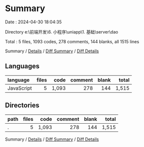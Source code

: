 # Summary

Date : 2024-04-30 18:04:35

Directory e:\\前端开发\\6. 小程序\\uniapp\\1. 基础\\server\\dao

Total : 5 files,  1093 codes, 278 comments, 144 blanks, all 1515 lines

Summary / [Details](details.md) / [Diff Summary](diff.md) / [Diff Details](diff-details.md)

## Languages
| language | files | code | comment | blank | total |
| :--- | ---: | ---: | ---: | ---: | ---: |
| JavaScript | 5 | 1,093 | 278 | 144 | 1,515 |

## Directories
| path | files | code | comment | blank | total |
| :--- | ---: | ---: | ---: | ---: | ---: |
| . | 5 | 1,093 | 278 | 144 | 1,515 |

Summary / [Details](details.md) / [Diff Summary](diff.md) / [Diff Details](diff-details.md)